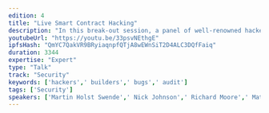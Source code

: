 ```yaml
---
edition: 4
title: "Live Smart Contract Hacking"
description: "In this break-out session, a panel of well-renowned hackers and builders will perform security assessments of contracts that the audience submits - and anyone in the room is highly encouraged to help out and take part in the audit. There will not be time to perform full-scale reviews, but the panel will discuss the contracts both from a high-level perspective and also dive into the nitty gritty details, to see if we can find faults in the implementation. This is a panel session, where we want to interact with the community and bash as many bugs as possible, and hopefully demonstrate how tricky it can be to program for the EVM. Mistakes are what makes us learn: There shall be no shaming of anyone who submits a contract for review."
youtubeUrl: "https://youtu.be/33psvNEthgE"
ipfsHash: "QmYC7QakVR9BRyiaqnpfQTjA8wEWnSiT2D4ALC3DQfFaiq"
duration: 3344
expertise: "Expert"
type: "Talk"
track: "Security"
keywords: ['hackers',' builders',' bugs',' audit']
tags: ['Security']
speakers: ['Martin Holst Swende',' Nick Johnson',' Richard Moore',' Matthew Di Ferrante']
---
```

